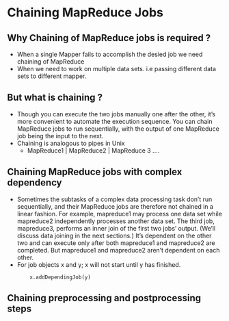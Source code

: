 # Chaining MapReduce Jobs

## Why Chaining of MapReduce jobs is required ?
- When a single Mapper fails to accomplish the desied job we need chaining of MapReduce
- When we need to work on multiple data sets. i.e passing different data sets to different mapper.

## But what is chaining ?
- Though you can execute the two jobs manually one after the other, it’s more convenient to automate the execution sequence. You can chain MapReduce jobs to run sequentially, with the output of one MapReduce job being the input to the next.
- Chaining is analogous to pipes in Unix
    - MapReduce1 | MapReduce2  | MapReduce 3 ....

## Chaining MapReduce jobs with complex dependency
- Sometimes the subtasks of a complex data processing task don’t run sequentially, and their MapReduce jobs are therefore not chained in a linear fashion. For example, mapreduce1 may process one data set while mapreduce2 independently processes another data set. The third job, mapreduce3, performs an inner join of the first two jobs’ output. (We’ll discuss data joining in the next sections.) It’s dependent on the other two and can execute only after both mapreduce1 and mapreduce2 are completed. But mapreduce1 and mapreduce2 aren’t dependent on each other.
- For job objects x and y; x will not start until y has finished.
    ```
        x.addDependingJob(y)
    ```
## Chaining preprocessing and postprocessing steps